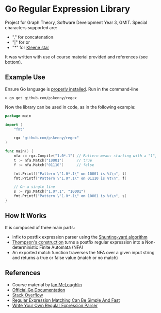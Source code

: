 # Go Regular Expression Library

Project for Graph Theory, Software Development Year 3, GMIT. Special characters supported are:

- "." for concatenation
- "|" for or
- "*" for [Kleene star](https://en.wikipedia.org/wiki/Kleene_star)

It was written with use of course material provided and references (see bottom).

## Example Use

Ensure Go language is [properly installed](https://golang.org/doc/install). Run in the command-line

```shell
> go get github.com/pskenny/regex
```

Now the library can be used in code, as in the following example:

```go
package main

import (
	"fmt"

	rgx "github.com/pskenny/regex"
)

func main() {
	nfa := rgx.Compile("1.0*.1") // Pattern means starting with a "1", followed by one or more "0"s and ending in a "1"
	t := nfa.Match("10001")      // true
	f := nfa.Match("01110")      // false

	fmt.Printf("Pattern \"1.0*.1\" on 10001 is %t\n", t)
	fmt.Printf("Pattern \"1.0*.1\" on 01110 is %t\n", f)

	// On a single line
	s := rgx.Match("1.0*.1", "10001")
	fmt.Printf("Pattern \"1.0*.1\" on 10001 is %t\n", s)
}

```

## How It Works

It is composed of three main parts:

- Infix to postfix expression parser using the [Shunting-yard algorithm](https://en.wikipedia.org/wiki/Shunting-yard_algorithm)
- [Thompson's construction](https://en.wikipedia.org/wiki/Thompson%27s_construction) turns a postfix regular expression into a Non-deterministic Finite Automata (NFA)
- An exported match function traverses the NFA over a given input string and returns a true or false value (match or no match)

## References

- Course material by [Ian McLoughlin](https://github.com/ianmcloughlin)
- [Official Go Documentation](https://golang.org/doc/)
- [Stack Overflow](https://stackoverflow.com/questions/3639574/writing-a-parser-for-regular-expressions)
- [Regular Expression Matching Can Be Simple And Fast](https://swtch.com/~rsc/regexp/regexp1.html)
- [Write Your Own Regular Expression Parser](https://www.codeguru.com/cpp/cpp/cpp_mfc/parsing/article.php/c4093/Write-Your-Own-Regular-Expression-Parser.htm)
